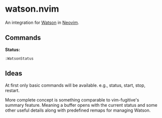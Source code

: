 # watson.nvim

An integration for [Watson](https://tailordev.github.io/Watson/) in
[Neovim](https://neovim.io/).

## Commands

**Status:**
```
:WatsonStatus
```

## Ideas

At first only basic commands will be available. e.g., status, start, stop,
restart.

More complete concept is something comparable to vim-fugitive's summary
feature. Meaning a buffer opens with the current status and some other useful
details along with predefined remaps for managing Watson.
